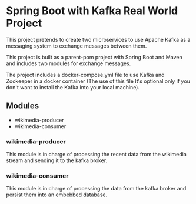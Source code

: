 # Spring Boot with Kafka Real World Project

This project pretends to create two microservices to use Apache Kafka as a messaging system to exchange messages between them.

This project is built as a parent-pom project with Spring Boot and Maven and includes two modules for exchange messages.

The project includes a docker-compose.yml file to use Kafka and Zookeeper in a docker container (The use of this file It's optional only if you don't want to install the Kafka into your local machine).

## Modules

* wikimedia-producer
* wikimedia-consumer

### wikimedia-producer

This module is in charge of processing the recent data from the wikimedia stream and sending it to the kafka broker.

### wikimedia-consumer

This module is in charge of processing the data from the kafka broker and persist them into an embebbed database.
